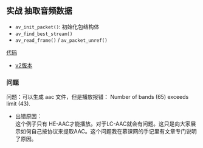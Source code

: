 ## 实战 抽取音频数据

- `av_init_packet()`: 初始化包结构体
- `av_find_best_stream()`
- `av_read_frame()` / `av_packet_unref()`

[代码](../basic/extra_audio.c)
  - [v2版本](../basic/v2/5-3/extra_audio_v2.c)

### 问题
问题：可以生成 aac 文件，但是播放报错：
Number of bands (65) exceeds limit (43).

- 出错原因：   
  这个例子只有 HE-AAC才能播放。对于LC-AAC就会有问题。这只是向大家展示如何自己按协议来提取AAC。这个问题我在慕课网的手记里有文章专门说明了原因。